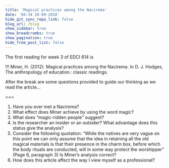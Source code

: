 ```yaml
---
title: 'Magical practices among the Nacirema'
date: '04:34 20-09-2018'
hide_git_sync_repo_link: false
blog_url: /blog
show_sidebar: true
show_breadcrumbs: true
show_pagination: true
hide_from_post_list: false
---
```


The first reading for week 3 of EDCI 614 is 

!!! Miner, H. (2012). Magical practices among the Nacirema. In D. J. Hodges, The anthropology of education : classic readings.

After the break are some questions provided to guide our thinking as we read the article...

===

1. Have you ever met a Nacirema?
2. What effect does Miner achieve by using the word magic?
3. What does “magic-ridden people” suggest?
4. Is the researcher an insider or an outsider? What advantage does this status give the analysis?
5. Consider the following quotation:
“While the natives are very vague on this point we can only assume that the idea in retaining all the old magical materials is that their presence in the charm box, before which the body rituals are conducted, will in some way protect the worshipper” (Page 6, paragraph 3)
Is Miner’s analysis correct?
6. How does this article affect the way I view myself as a professional?